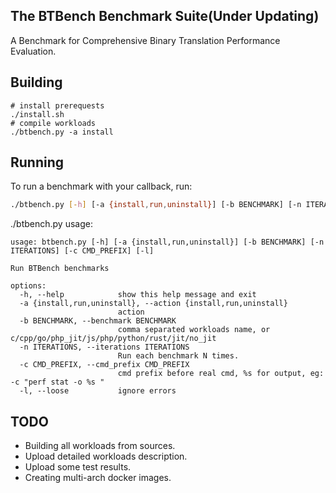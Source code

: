 ## The BTBench Benchmark Suite(Under Updating)

A Benchmark for Comprehensive Binary Translation Performance Evaluation.

## Building

```shell
# install prerequests
./install.sh
# compile workloads
./btbench.py -a install
```

## Running

To run a benchmark with your callback, run:
```bash
./btbench.py [-h] [-a {install,run,uninstall}] [-b BENCHMARK] [-n ITERATIONS] [-c CMD_PREFIX] [-l]
```

./btbench.py usage:
```shell
usage: btbench.py [-h] [-a {install,run,uninstall}] [-b BENCHMARK] [-n ITERATIONS] [-c CMD_PREFIX] [-l]

Run BTBench benchmarks

options:
  -h, --help            show this help message and exit
  -a {install,run,uninstall}, --action {install,run,uninstall}
                        action
  -b BENCHMARK, --benchmark BENCHMARK
                        comma separated workloads name, or c/cpp/go/php_jit/js/php/python/rust/jit/no_jit
  -n ITERATIONS, --iterations ITERATIONS
                        Run each benchmark N times.
  -c CMD_PREFIX, --cmd_prefix CMD_PREFIX
                        cmd prefix before real cmd, %s for output, eg: -c "perf stat -o %s "
  -l, --loose           ignore errors
```

## TODO

* Building all workloads from sources.
* Upload detailed workloads description.
* Upload some test results.
* Creating multi-arch docker images.

